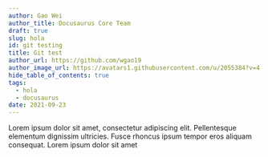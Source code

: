 ```yaml
---
author: Gao Wei
author_title: Docusaurus Core Team
draft: true
slug: hola
id: git testing
title: Git test
author_url: https://github.com/wgao19
author_image_url: https://avatars1.githubusercontent.com/u/2055384?v=4
hide_table_of_contents: true
tags:
  - hola
  - docusaurus
date: 2021-09-23
---
```


Lorem ipsum dolor sit amet, consectetur adipiscing elit. Pellentesque elementum dignissim ultricies. Fusce rhoncus ipsum tempor eros aliquam consequat. Lorem ipsum dolor sit amet
